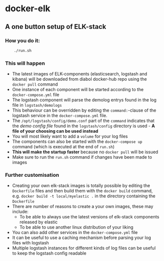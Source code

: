 # docker-elk
## A one button setup of ELK-stack

### How you do it:

```bash
    ./run.sh
```
### This will happen
 - The latest images of ELK-components (elasticsearch, logstash and kibana) will be downloaded from diabol docker-hub repo using the `docker pull` command
 - One instance of each component will be started according to the `docker-compose.yml` file
 - The logstash component will parse the demolog entrys found in the log file in `logstash/demologs`
  - This behaviour can be overridden by editing the `command:`-clause of the logstash service in the `docker-compose.yml` file.
  - The `/opt/logstash/config/demo.conf` part of the `command` indicates that the _demo config file_ found in the `logstash/config` directory is used - **A file of your choosing can be used instead**
  - You will most likely want to add a `volume` for your log files 
 - The components can also be started with the `docker-compose up` command (which is executed at the end of `run.sh`)
  - **This will make the startup faster** because no `docker pull` will be issued
   - Make sure to run the `run.sh` command if changes have been made to images

### Further customisation
 - Creating your own elk-stack images is totally possible by editing the `Dockerfile` files and then build them with the `docker build` command, e.g. `docker build -t local/myelastic .` in the directory containing the `Dockerfile`
  - There are number of reasons to create a your own images, these may include:
    - To be able to always use the latest versions of elk-stack components released by elastic
    - To be able to use another linux distribution of your liking
 - You can also add other services in the `docker-compose.yml` file
  - It can be useful to use a caching mechanism before parsing your log files with logstash
  - Multiple logstash instances for different kinds of log files can be useful to keep the logstash config readable
